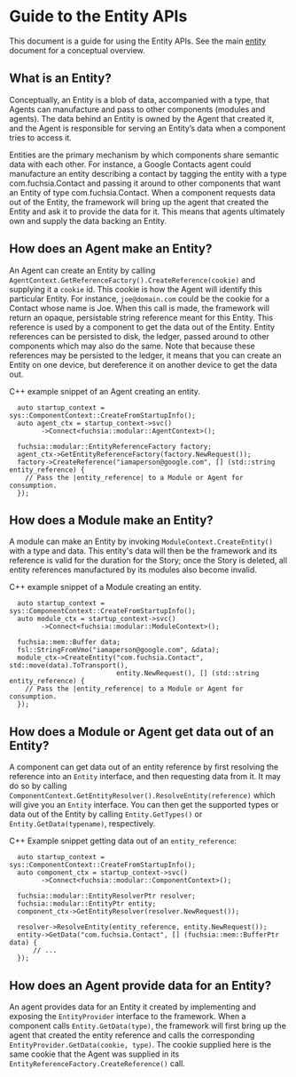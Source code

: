# Guide to the Entity APIs

This document is a guide for using the Entity APIs. See the main
[entity](../entity.md) document for a conceptual overview.

## What is an Entity?
Conceptually, an Entity is a blob of data, accompanied with a type, that Agents
can manufacture and pass to other components (modules and agents). The data
behind an Entity is owned by the Agent that created it, and the Agent is
responsible for serving an Entity’s data when a component tries to access it.

Entities are the primary mechanism by which components share semantic data with
each other.  For instance, a Google Contacts agent could manufacture an entity
describing a contact by tagging the entity with a type com.fuchsia.Contact and
passing it around to other components that want an Entity of type
com.fuchsia.Contact. When a component requests data out of the Entity, the
framework will bring up the agent that created the Entity and ask it to provide
the data for it. This means that agents ultimately own and supply the data
backing an Entity.

## How does an Agent make an Entity?
An Agent can create an Entity by calling
`AgentContext.GetReferenceFactory().CreateReference(cookie)` and supplying it a
`cookie` id. This cookie is how the Agent will identify this particular Entity.
For instance, `joe@domain.com` could be the cookie for a Contact whose name is
Joe. When this call is made, the framework will return an opaque, persistable
string reference meant for this Entity. This reference is used by a component to
get the data out of the Entity. Entity references can be persisted to disk, the
ledger, passed around to other components which may also do the same. Note that
because these references may be persisted to the ledger, it means that you can
create an Entity on one device, but dereference it on another device to get the
data out.

C++ example snippet of an Agent creating an entity.
```
  auto startup_context = sys::ComponentContext::CreateFromStartupInfo();
  auto agent_ctx = startup_context->svc()
        ->Connect<fuchsia::modular::AgentContext>();

  fuchsia::modular::EntityReferenceFactory factory;
  agent_ctx->GetEntityReferenceFactory(factory.NewRequest());
  factory->CreateReference("iamaperson@google.com", [] (std::string entity_reference) {
    // Pass the |entity_reference| to a Module or Agent for consumption.
  });
```

## How does a Module make an Entity?
A module can make an Entity by invoking `ModuleContext.CreateEntity()` with a
type and data. This entity's data will then be the framework and its reference
is valid for the duration for the Story; once the Story is deleted, all
entity references manufactured by its modules also become invalid.

C++ example snippet of a Module creating an entity.
```
  auto startup_context = sys::ComponentContext::CreateFromStartupInfo();
  auto module_ctx = startup_context->svc()
        ->Connect<fuchsia::modular::ModuleContext>();

  fuchsia::mem::Buffer data;
  fsl::StringFromVmo("iamaperson@google.com", &data);
  module_ctx->CreateEntity("com.fuchsia.Contact", std::move(data).ToTransport(),
                           entity.NewRequest(), [] (std::string entity_reference) {
    // Pass the |entity_reference| to a Module or Agent for consumption.
  });
```

## How does a Module or Agent get data out of an Entity?
A component can get data out of an entity reference by first resolving the
reference into an `Entity` interface, and then requesting data from it. It may do
so by calling `ComponentContext.GetEntityResolver().ResolveEntity(reference)`
which will give you an `Entity` interface. You can then get the supported types or
data out of the Entity by calling `Entity.GetTypes()` or
`Entity.GetData(typename)`, respectively.

C++ Example snippet getting data out of an `entity_reference`:
```
  auto startup_context = sys::ComponentContext::CreateFromStartupInfo();
  auto component_ctx = startup_context->svc()
        ->Connect<fuchsia::modular::ComponentContext>();

  fuchsia::modular::EntityResolverPtr resolver;
  fuchsia::modular::EntityPtr entity;
  component_ctx->GetEntityResolver(resolver.NewRequest());

  resolver->ResolveEntity(entity_reference, entity.NewRequest());
  entity->GetData("com.fuchsia.Contact", [] (fuchsia::mem::BufferPtr data) {
      // ...
  });
```

## How does an Agent provide data for an Entity?
An agent provides data for an Entity it created by implementing and exposing the
`EntityProvider` interface to the framework. When a component calls
`Entity.GetData(type)`, the framework will first bring up the agent that created
the entity reference and calls the corresponding `EntityProvider.GetData(cookie,
type)`. The cookie supplied here is the same cookie that the Agent was supplied
in its `EntityReferenceFactory.CreateReference()` call.
